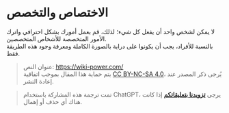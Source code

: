 # الاختصاص والتخصص

لا يمكن لشخص واحد أن يفعل كل شيء؛ لذلك، قم بعمل أمورك بشكل احترافي واترك الأمور المتخصصة للأشخاص المتخصصين.  
بالنسبة للأفراد، يجب أن يكونوا على دراية بالصورة الكاملة ومعرفة وجود هذه الطريقة فقط.

> عنوان النص: <https://wiki-power.com/>  
> يتم حماية هذا المقال بموجب اتفاقية [CC BY-NC-SA 4.0](https://creativecommons.org/licenses/by/4.0/deed.zh)، يُرجى ذكر المصدر عند إعادة النشر.

> تمت ترجمة هذه المشاركة باستخدام ChatGPT، يرجى [**تزويدنا بتعليقاتكم**](https://github.com/linyuxuanlin/Wiki_MkDocs/issues/new) إذا كانت هناك أي حذف أو إهمال.